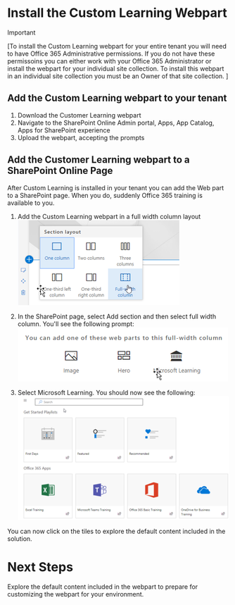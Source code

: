 # Install the Custom Learning Webpart

> [!IMPORTANT]
> [To install the Custom Learning webpart for your entire tenant you will need to have Office 365 Administrative permissions.  If you do not have these permissoins you can either work with your Office 365 Administrator or install the webpart for your individual site collection. To install this webpart in an individual site collection you must be an Owner of that site collection. ]

## Add the Custom Learning webpart to your tenant 

1. Download the Customer Learning webpart
2. Navigate to the SharePoint Online Admin portal, Apps, App Catalog, Apps for SharePoint experience
3. Upload the webpart, accepting the prompts 

## Add the Customer Learning webpart to a SharePoint Online Page

After Custom Learning is installed in your tenant you can add the Web part to a SharePoint page. When you do, suddenly Office 365 training is available to you. 

1. Add the Custom Learning webpart in a full width column layout
![SharePoint Page Layout](media/clo365fullcolumnwidth.png)

2. In the SharePoint page, select Add section and then select full width column.  You'll see the following prompt:
![AddWebpart](media/clo365addfullwidthwebpart.png)

3. Select Microsoft Learning.  You should now see the following: 
![Custom Learning webpart](media/clo365addwebpart.png)

 You can now click on the tiles to explore the default content included in the solution.  

# Next Steps
Explore the default content included in the webpart to prepare for customizing the webpart for your environment. 